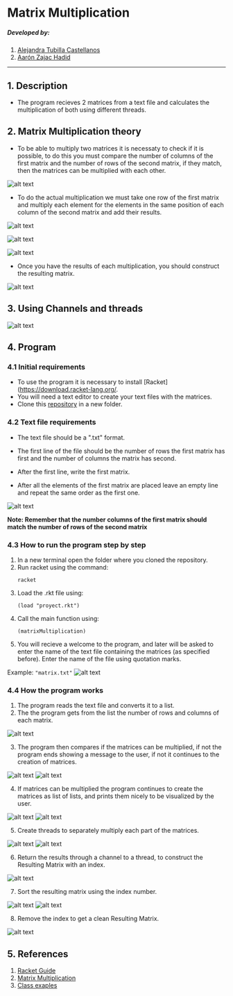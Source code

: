 # Matrix Multiplication

##### Developed by:
1. [Alejandra Tubilla Castellanos](https://github.com/alejandratub)
2. [Aarón Zajac Hadid](https://github.com/Aarzh)

---
## 1. Description

* The program recieves 2 matrices from a text file and calculates the multiplication of        both using different threads.

## 2. Matrix Multiplication theory

- To be able to multiply two matrices it is necessaty to check if it is possible, to do this you must compare the number of columns of the first matrix and the number of rows of the second matrix, if they match, then the matrices can be multiplied with each other.

![alt text](images/compare.png)

- To do the actual multiplication we must take one row of the first matrix and multiply each element for the elements in the same position of each column of the second matrix and add their results.

![alt text](images/first.png)

![alt text](images/second.png)

![alt text](images/third.png)

- Once you have the results of each multiplication, you should construct the resulting matrix.

![alt text](images/fourth.png)

## 3. Using Channels and threads

![alt text](images/fifth.png)

## 4. Program 

### 4.1 Initial requirements
- To use the program it is necessary to install [Racket](https://download.racket-lang.org/.
- You will need a text editor to create your text files with the matrices.
- Clone this [repository](https://github.com/alejandratub/MatrixMultiplication.git) in a new folder.

### 4.2 Text file requirements

- The text file should be a ".txt" format.

- The first line of the file should be the number of rows the first matrix has first and the number of columns the matrix has second.

- After the first line, write the first matrix.

- After all the elements of the first matrix are placed leave an empty line and repeat the  same order as the first one.

![alt text](images/txtExample.png)

**Note: Remember that the number columns of the first matrix should match the number of rows of the second matrix**

### 4.3 How to run the program step by step 
1. In a new terminal open the folder where you cloned the repository.
2. Run racket using the command: 
    ```
    racket
    ```
3. Load the .rkt file using:
    ```
    (load "proyect.rkt")
    ```
4. Call the main function using:
    ```
    (matrixMultiplication)
    ```
5. You will recieve a welcome to the program, and later will be asked to enter the name of the text file containing the matrices (as specified before). Enter the name of the file using quotation marks.  

Example: 
        ```
        "matrix.txt"
        ```
![alt text](images/startProgram.png)

### 4.4 How the program works
1. The program reads the text file and converts it to a list. 
2. The the program gets from the list the number of rows and columns of each matrix.

![alt text](images/programPart1.png)

3. The program then compares if the matrices can be multiplied, if not the program ends showing a message to the user, if not it continues to the creation of matrices.

![alt text](images/programPart2.png)
![alt text](images/programPart3.png)

4. If matrices can be multiplied the program continues to create the matrices as list of lists, and prints them nicely to be visualized by the user.

![alt text](images/programPart4.png)
![alt text](images/programPart5.png)

5. Create threads to separately multiply each part of the matrices.

![alt text](images/programPart6.png)
![alt text](images/programPart7.png)

6. Return the results through a channel to a thread, to construct the Resulting Matrix with an index.

![alt text](images/programPart8.png)

7. Sort the resulting matrix using the index number.

![alt text](images/programPart9.png)
![alt text](images/programPart10.png)

8. Remove the index to get a clean Resulting Matrix.

![alt text](images/programPart11.png)

## 5. References 
1. [Racket Guide](https://docs.racket-lang.org/guide/index.html)
2. [Matrix Multiplication](https://es.wikihow.com/multiplicar-matrices)
3. [Class exaples](https://github.com/gilecheverria/TC2006)
